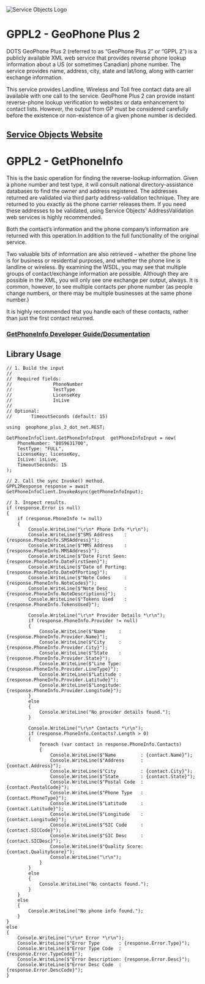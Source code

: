 ﻿![Service Objects Logo](https://www.serviceobjects.com/wp-content/uploads/2021/05/SO-Logo-with-TM.gif "Service Objects Logo")

# GPPL2 - GeoPhone Plus 2 

DOTS GeoPhone Plus 2 (referred to as “GeoPhone Plus 2” or “GPPL 2”) is a publicly available XML web service that provides reverse phone lookup information about a US (or sometimes Canadian) phone number. The service provides name, address, city, state and lat/long, along with carrier exchange information.

This service provides Landline, Wireless and Toll free contact data are all available with one call to the service. GeoPhone Plus 2 can provide instant reverse-phone lookup verification to websites or data enhancement to contact lists. However, the output from GP must be considered carefully before the existence or non-existence of a given phone number is decided.

## [Service Objects Website](https://serviceobjects.com)

# GPPL2 - GetPhoneInfo

This is the basic operation for finding the reverse-lookup information. Given a phone number and test type, it will consult national directory-assistance databases to find the owner and address registered. The addresses returned are validated via third party address-validation technique. They are returned to you exactly as the phone carrier releases them. If you need these addresses to be validated, using Service Objects’ AddressValidation web services is highly recommended. 

Both the contact’s information and the phone company’s information are returned with this operation.In addition to the full functionality of the original service.

Two valuable bits of information are also retrieved – whether the phone line is for business or residential purposes, and whether the phone line is landline or wireless. By examining the WSDL, you may see that multiple groups of contact/exchange information are possible. Although they are possible in the XML, you will only see one exchange per output, always. It is common, however, to see multiple contacts per phone number (as people change numbers, or there may be multiple businesses at the same phone number.) 

It is highly recommended that you handle each of these contacts, rather than just the first contact returned.

### [GetPhoneInfo Developer Guide/Documentation](https://www.serviceobjects.com/docs/dots-geophone-plus-2/dots-geophone-plus-2/gppl2-getphoneinfo-recommended-operation/)

## Library Usage

```
// 1. Build the input
//
//  Required fields:
//               PhoneNumber
//               TestType 
//               LicenseKey
//               IsLive
// 
// Optional:
//       TimeoutSeconds (default: 15)

using  geophone_plus_2_dot_net.REST;

GetPhoneInfoClient.GetPhoneInfoInput  getPhoneInfoInput = new(
    PhoneNumber: "8059631700",
    TestType: "FULL",
    LicenseKey: licenseKey,
    IsLive: isLive,
    TimeoutSeconds: 15
);

// 2. Call the sync Invoke() method.
GPPL2Response response = await GetPhoneInfoClient.InvokeAsync(getPhoneInfoInput);

// 3. Inspect results.
if (response.Error is null)
{
    if (response.PhoneInfo != null)
    {
        Console.WriteLine("\r\n* Phone Info *\r\n");
        Console.WriteLine($"SMS Address    : {response.PhoneInfo.SMSAddress}");
        Console.WriteLine($"MMS Address    : {response.PhoneInfo.MMSAddress}");
        Console.WriteLine($"Date First Seen: {response.PhoneInfo.DateFirstSeen}");
        Console.WriteLine($"Date of Porting: {response.PhoneInfo.DateOfPorting}");
        Console.WriteLine($"Note Codes     : {response.PhoneInfo.NoteCodes}");
        Console.WriteLine($"Note Desc      : {response.PhoneInfo.NoteDescriptions}");
        Console.WriteLine($"Tokens Used    : {response.PhoneInfo.TokensUsed}");

        Console.WriteLine("\r\n* Provider Details *\r\n");
        if (response.PhoneInfo.Provider != null)
        {
            Console.WriteLine($"Name     : {response.PhoneInfo.Provider.Name}");
            Console.WriteLine($"City     : {response.PhoneInfo.Provider.City}");
            Console.WriteLine($"State    : {response.PhoneInfo.Provider.State}");
            Console.WriteLine($"Line Type: {response.PhoneInfo.Provider.LineType}");
            Console.WriteLine($"Latitude : {response.PhoneInfo.Provider.Latitude}");
            Console.WriteLine($"Longitude: {response.PhoneInfo.Provider.Longitude}");
        }
        else
        {
            Console.WriteLine("No provider details found.");
        }

        Console.WriteLine("\r\n* Contacts *\r\n");
        if (response.PhoneInfo.Contacts?.Length > 0)
        {
            foreach (var contact in response.PhoneInfo.Contacts)
            {
                Console.WriteLine($"Name         : {contact.Name}");
                Console.WriteLine($"Address      : {contact.Address}");
                Console.WriteLine($"City         : {contact.City}");
                Console.WriteLine($"State        : {contact.State}");
                Console.WriteLine($"Postal Code  : {contact.PostalCode}");
                Console.WriteLine($"Phone Type   : {contact.PhoneType}");
                Console.WriteLine($"Latitude     : {contact.Latitude}");
                Console.WriteLine($"Longitude    : {contact.Longitude}");
                Console.WriteLine($"SIC Code     : {contact.SICCode}");
                Console.WriteLine($"SIC Desc     : {contact.SICDesc}");
                Console.WriteLine($"Quality Score: {contact.QualityScore}");
                Console.WriteLine("\r\n");
            }
        }
        else
        {
            Console.WriteLine("No contacts found.");
        }
    }
    else
    {
        Console.WriteLine("No phone info found.");
    }
}
else
{
    Console.WriteLine("\r\n* Error *\r\n");
    Console.WriteLine($"Error Type       : {response.Error.Type}");
    Console.WriteLine($"Error Type Code  : {response.Error.TypeCode}");
    Console.WriteLine($"Error Description: {response.Error.Desc}");
    Console.WriteLine($"Error Desc Code  : {response.Error.DescCode}");
}
```

